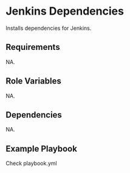 Jenkins Dependencies
====================

Installs dependencies for Jenkins.

Requirements
------------

NA.

Role Variables
--------------

NA.

Dependencies
------------

NA.

Example Playbook
----------------

Check playbook.yml

